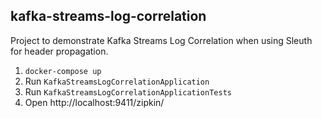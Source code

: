 kafka-streams-log-correlation
---

Project to demonstrate Kafka Streams Log Correlation when using Sleuth for header propagation.

1. `docker-compose up`
2. Run `KafkaStreamsLogCorrelationApplication`
3. Run `KafkaStreamsLogCorrelationApplicationTests`
4. Open http://localhost:9411/zipkin/
